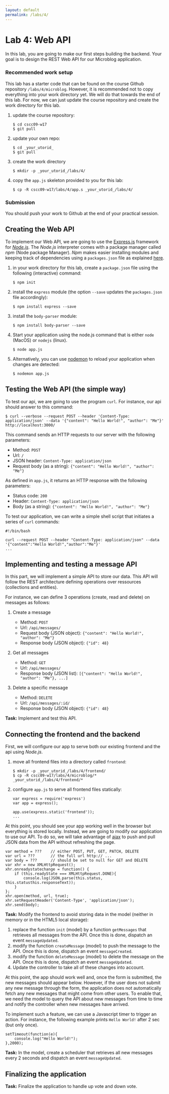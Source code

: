 ```yaml
---
layout: default
permalink: /labs/4/
---
```


# Lab 4: Web API

In this lab, you are going to make our first steps building the backend. Your goal is to design the REST Web API for our Microblog application. 

###  Recommended work setup

This lab has a starter code that can be found on the course Github repository `/labs/4/microblog`. However, it is recommended not to copy everything into your work directory yet. We will do that towards the end of this lab. For now, we can just update the course repository and create the work directory for this lab. 

1. update the course repository:
    
    ```
    $ cd cscc09-w17
    $ git pull
    ```

1. update your own repo:
    
    ```
    $ cd _your_utorid_
    $ git pull
    ```

1. create the work directory
    
    ```
    $ mkdir -p _your_utorid_/labs/4/
    ```
    
1. copy the `app.js` skeleton provided to you for this lab: 

    ```
    $ cp -R cscc09-w17/labs/4/app.s _your_utorid_/labs/4/
    ```

### Submission

You should push your work to Github at the end of your practical session. 


## Creating the Web API

To implement our Web API, we are going to use the [Express.js](http://expressjs.com/) framework for *[Node.js](https://nodejs.org/en/)*. The *Node.js* interpreter comes with a package manager called *npm* (Node package Manager). *Npm* makes easier installing modules and keeping track of dependencies using a `packages.json` file as explained [here](https://www.tutorialspoint.com/nodejs/nodejs_npm.htm).

1. in your work directory for this lab, create a `package.json` file using the following (interactive) command: 

    ```
    $ npm init
    ```

1. install the `express` module (the option `--save` updates the `packages.json` file accordingly): 

    ```
    $ npm install express --save
    ```
    
1. install the `body-parser` module: 

    ```
    $ npm install body-parser --save
    ```


1. Start your application using the node.js command that is either `node` (MacOS) or `nodejs` (linux).

    ```
    $ node app.js
    ```

1. Alternatively, you can use [nodemon](https://nodemon.io/) to reload your application when changes are detected:

    ```
    $ nodemon app.js
    ```

## Testing the Web API (the simple way)

To test our api, we are going to use the program `curl`. For instance, our api should answer to this command: 

``` 
$ curl --verbose --request POST --header 'Content-Type: application/json' --data '{"content": "Hello World!", "author": "Me"}' http://localhost:3000/
``` 

This command sends an HTTP requests to our server with the following parameters:

- Method: `POST`
- Url: `/`
- JSON header: `Content-Type: application/json`
- Request body (as a string): `{"content": "Hello World!", "author": "Me"}`

As defined in `app.js`, it returns an HTTP response with the following parameters:

- Status code: `200`
- Header: `Content-Type: application/json`
- Body (as a string): `{"content": "Hello World!", "author": "Me"}`

To test our application, we can write a simple shell script that initiates a series of `curl` commands:

 ``` 
 #!/bin/bash
 
 curl --request POST --header "Content-Type: application/json" --data '{"content":"Hello World!","author":"Me"}'
 ...
 ```
 
## Implementing and testing a message API

In this part, we will implement a simple API to store our data. This API will follow the REST architecture defining operations over ressources (collections and entities). 

For instance, we can define 3 operations (create, read and delete) on messages as follows: 

1. Create a message

    - Method: `POST`
    - Url: `/api/messages/`
    - Request body  (JSON object): `{"content": "Hello World!", "author": "Me"}`
    - Response body (JSON object): `{"id": 48}`
    
1. Get all messages

    - Method: `GET`
    - Url: `/api/messages/`
    - Response body (JSON list): `[{"content": "Hello World!", "author": "Me"}, ...]`
    
1. Delete a specific message

    - Method: `DELETE`
    - Url: `/api/messages/:id/`
    - Response body (JSON object): `{"id": 48}`

**Task:** Implement and test this API. 

## Connecting the frontend and the backend

First, we will configure our app to serve both our existing frontend and the api using *Node.js*. 

1. move all frontend files into a directory called `frontend`:
    
    ```
    $ mkdir -p _your_utorid_/labs/4/frontend/
    $ cp -R cscc09-w17/labs/4/microblog/* _your_utorid_/labs/4/frontend/*
    ```
    
1. configure `app.js` to serve all frontend files statically:

    ```
    var express = require('express')
    var app = express();
    
    app.use(express.static('frontend'));
    ...
    ```

At this point, you should see your app working well in the browser but everything is stored locally. Instead, we are going to modify our application to use our API. To do so, we will take advantage of [ajax](https://developer.mozilla.org/en-US/docs/Web/API/XMLHttpRequest/Using_XMLHttpRequest) to push and pull JSON data from the API without refreshing the page.

```
var method = ???    // either POST, PUT, GET, PATCH, DELETE
var url = ???       // the full url http:// ...
var body = ???      // should be set to null for GET and DELETE
var xhr = new XMLHttpRequest();
xhr.onreadystatechange = function() {
    if (this.readyState === XMLHttpRequest.DONE){
        console.log(JSON.parse(this.status, this.statusthis.responseText));
    }
};
xhr.open(method, url, true);
xhr.setRequestHeader('Content-Type', 'application/json');
xhr.send(body);
```

**Task:** Modify the frontend to avoid storing data in the model (neither in memory or in the HTML5 local storage): 

1. replace the function `init` (model) by a function `getMessages` that retrieves all messages from the API. Once this is done, dispatch an event `messageUpdated`. 
1. modify the function `createMessage` (model) to push the message to the API. Once this is done, dispatch an event `messageCreated`. 
1. modify the function `deleteMessage` (model) to delete the message on the API. Once this is done, dispatch an event `messageUpdated`.
1. Update the controller to take all of these changes into account.

At this point, the app should work well and, once the form is submitted, the new messages should appear below. However, if the user does not submit any new message through the form, the application does not automatically fetch any new messages that might come from other users. To enable that, we need the model to query the API about new messages from time to time and notify the controller when new messages have arrived. 

To implement such a feature, we can use a Javascript timer to trigger an action. For instance, the following example prints `Hello World!` after 2 sec (but only once).

```
setTimeout(function(e){
    console.log("Hello World!");
},2000);
```

**Task:** In the model, create a scheduler that retrieves all new messages every 2 seconds and dispatch an event `messageUpdated`. 

## Finalizing the application

**Task:** Finalize the application to handle up vote and down vote. 




